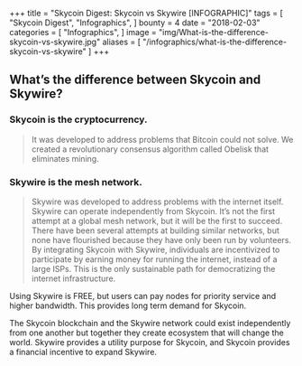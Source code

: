 +++
title = "Skycoin Digest: Skycoin vs Skywire [INFOGRAPHIC]"
tags = [
    "Skycoin Digest",
    "Infographics",
]
bounty = 4
date = "2018-02-03"
categories = [
    "Infographics",
]
image = "img/What-is-the-difference-skycoin-vs-skywire.jpg"
aliases = [
	"/infographics/what-is-the-difference-skycoin-vs-skywire"
]
+++

## What’s the difference between Skycoin and Skywire?

### Skycoin is the cryptocurrency.
> It was developed to address problems that Bitcoin could not solve. We created a revolutionary consensus algorithm called Obelisk that eliminates mining.

### Skywire is the mesh network.

> Skywire was developed to address problems with the internet itself. Skywire can operate independently from Skycoin. It’s not the first attempt at a global mesh network, but it will be the first to succeed. There have been several attempts at building similar networks, but none have flourished because they have only been run by volunteers. By integrating Skycoin with Skywire, individuals are incentivized to participate by earning money for running the internet, instead of a large ISPs. This is the only sustainable path for democratizing the internet infrastructure.

Using Skywire is FREE, but users can pay nodes for priority service and higher bandwidth. This provides long term demand for Skycoin.

The Skycoin blockchain and the Skywire network could exist independently from one another but together they create ecosystem that will change the world. Skywire provides a utility purpose for Skycoin, and Skycoin provides a financial incentive to expand Skywire.

